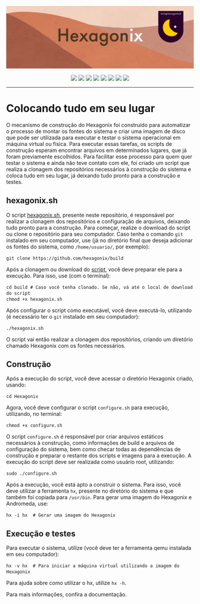 <!-- Vamos adicionar o logotipo do sistema -->

<p align="center">
<img src="https://github.com/hexagonix/Doc/blob/main/Img/banner.png">
</p>

<div align="center">

![](https://img.shields.io/github/license/hexagonix/lib.svg)
![](https://img.shields.io/github/stars/hexagonix/lib.svg)
![](https://img.shields.io/github/issues/hexagonix/lib.svg)
![](https://img.shields.io/github/issues-closed/hexagonix/lib.svg)
![](https://img.shields.io/github/issues-pr/hexagonix/lib.svg)
![](https://img.shields.io/github/issues-pr-closed/hexagonix/lib.svg)
![](https://img.shields.io/github/downloads/hexagonix/lib/total.svg)
![](https://img.shields.io/github/release/hexagonix/lib.svg)

</div>

<hr>

# Colocando tudo em seu lugar

O mecanismo de construção do Hexagonix foi construído para automatizar o processo de montar os fontes do sistema e criar uma imagem de disco que pode ser utilizada para executar e testar o sistema operacional em máquina virtual ou física. Para executar essas tarefas, os scripts de construção esperam encontrar arquivos em determinados lugares, que já foram previamente escolhidos. Para facilitar esse processo para quem quer testar o sistema e ainda não teve contato com ele, foi criado um script que realiza a clonagem dos repositórios necessários à construção do sistema e coloca tudo em seu lugar, já deixando tudo pronto para a construção e testes.

## hexagonix.sh

O script [hexagonix.sh](hexagonix.sh), presente neste repositório, é responsável por realizar a clonagem dos repositórios e configuração de arquivos, deixando tudo pronto para a construção. Para começar, realize o download do script ou clone o repositório para seu computador. Caso tenha o comando `git` instalado em seu computador, use (já no diretório final que deseja adicionar os fontes do sistema, como `/home/usuario/`, por exemplo):

```
git clone https://github.com/hexagonix/build
```

Após a clonagem ou download do [script](hexagonix.sh), você deve preparar ele para a execução. Para isso, use (com o terminal):

```
cd build # Caso você tenha clonado. Se não, vá até o local de download do script
chmod +x hexagonix.sh
```

Após configurar o script como executável, você deve executá-lo, utilizando (é necessário ter o `git` instalado em seu computador):

```
./hexagonix.sh
```

O script vai então realizar a clonagem dos repositórios, criando um diretório chamado Hexagonix com os fontes necessários.

## Construção

Após a execução do script, você deve acessar o diretório Hexagonix criado, usando:

```
cd Hexagonix
```

Agora, você deve configurar o script `configure.sh` para execução, utilizando, no terminal:

```
chmod +x configure.sh
```

O script `configure.sh` é responsável por criar arquivos estáticos necessários à construção, como informações de build e arquivos de configuração do sistema, bem como checar todas as dependências de construção e preparar o restante dos scripts e imagens para a execução. A execução do script deve ser realizada como usuário root, utilizando:

```
sudo ./configure.sh
```

Após a execução, você está apto a construir o sistema. Para isso, você deve utilizar a ferramenta `hx`, presente no diretório do sistema e que também foi copiada para `/usr/bin`. Para gerar uma imagem do Hexagonix e Andromeda, use:

```
hx -i hx  # Gerar uma imagem do Hexagonix
```

## Execução e testes

Para executar o sistema, utilize (você deve ter a ferramenta qemu instalada em seu computador):

```
hx -v hx  # Para iniciar a máquina virtual utilizando a imagem do Hexagonix
```

Para ajuda sobre como utilizar o hx, utilize `hx -h`.

Para mais informações, confira a documentação.

<!-- Versão do arquivo: 1.0

Copyright © 2015-2022 Felipe Miguel Nery Lunkes

-->

